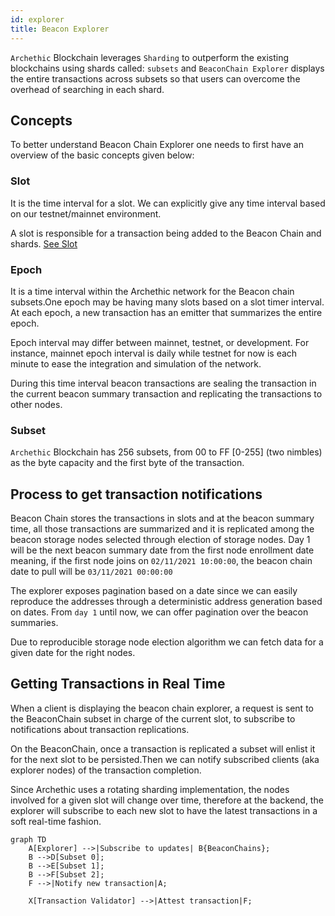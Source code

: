 ```yaml
---
id: explorer
title: Beacon Explorer
---
```


`Archethic` Blockchain leverages `Sharding` to outperform the existing blockchains using shards called: `subsets` and `BeaconChain Explorer` displays the entire transactions across subsets so that users can overcome the overhead of searching in each shard. 

## Concepts
To better understand Beacon Chain Explorer one needs to first have an overview of the basic concepts given below: 

### Slot

It is the time interval for a slot. We can explicitly give any time interval based on our testnet/mainnet environment.

A slot is responsible for a transaction being added to the Beacon Chain and shards. [See Slot](/learn/sharding/beacon-chain#slot)

### Epoch

It is a time interval within the Archethic network for the Beacon chain subsets.One epoch may be having many slots based on a slot timer interval. At each epoch, a new transaction has an emitter that summarizes the entire epoch.

Epoch interval may differ between mainnet, testnet, or development. For instance, mainnet epoch interval is daily while testnet for now is each minute to ease the integration and simulation of the network.

During this time interval beacon transactions are sealing the transaction in the current beacon summary transaction and replicating the transactions to other nodes.

### Subset
`Archethic` Blockchain has 256 subsets, from 00 to FF [0-255] (two nimbles) as the byte capacity and the first byte of the transaction.

## Process to get transaction notifications

Beacon Chain  stores the transactions in slots and at the beacon summary time, all those transactions are summarized and it is replicated among the beacon storage nodes selected through election of storage nodes.
Day 1 will be the next beacon summary date from the first node enrollment date meaning, if the first node joins on `02/11/2021 10:00:00`, the beacon chain date to pull will be `03/11/2021 00:00:00`

The explorer exposes pagination based on a date since we can easily reproduce the addresses through a deterministic
address generation based on dates. From `day 1` until now, we can offer pagination over the beacon summaries.

Due to reproducible storage node election algorithm we can fetch data for a given date for the right nodes.

## Getting Transactions in Real Time

When a client is displaying the beacon chain explorer, a request is sent to the BeaconChain subset in charge of the current slot, to subscribe to notifications about transaction replications.

On the BeaconChain, once a transaction is replicated a subset will enlist it for the next slot to be persisted.Then we can notify subscribed clients (aka explorer nodes) of the transaction completion.

Since Archethic uses a rotating sharding implementation, the nodes involved for a given slot will change over time, therefore at the backend, the explorer will subscribe to each new slot to have the latest transactions in a soft real-time fashion.

```mermaid
graph TD
    A[Explorer] -->|Subscribe to updates| B{BeaconChains};
    B -->D[Subset 0];
    B -->E[Subset 1];
    B -->F[Subset 2];
    F -->|Notify new transaction|A;
    
    X[Transaction Validator] -->|Attest transaction|F;
```
